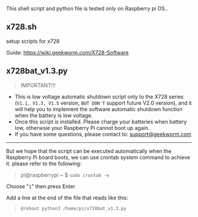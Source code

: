 This shell script and python file is tested only on Raspberry pi OS..
## x728.sh
setup scripts for x728

Guide: https://wiki.geekworm.com/X728-Software

## x728bat_v1.3.py
 >IMPORTANT!!!
 
* This is low voltage automatic shutdown script only to the X728 series (`V1.1, V1.3, V1.5` version, `BUT DON'T` support future V2.0 version), and it will help you to implement the software automatic shutdown function when the battery is low voltage.
* Once this script is installed. Please charge your batteries when battery low, otherwsie your Raspberry Pi cannot boot up again.
* If you have some questions, please contact to: support@geekworm.com
---
But we hope that the script can be executed automatically when the Raspberry Pi board boots, we can use crontab system command to achieve it. please refer to the following:

>pi@raspberrypi ~ $  `sudo crontab -e` 
 
 Choose "`1`" then press Enter

 Add a line at the end of the file that reads like this:
 
>`@reboot python3 /home/pi/x728bat_v1.3.py`
  

